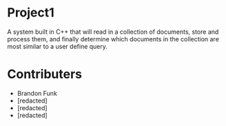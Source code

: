 # Project1

A system built in C++ that will read in a collection of documents, store and process them, and finally determine which documents in the collection are most similar to a user define query.

# Contributers

* Brandon Funk
* [redacted]
* [redacted]
* [redacted]
